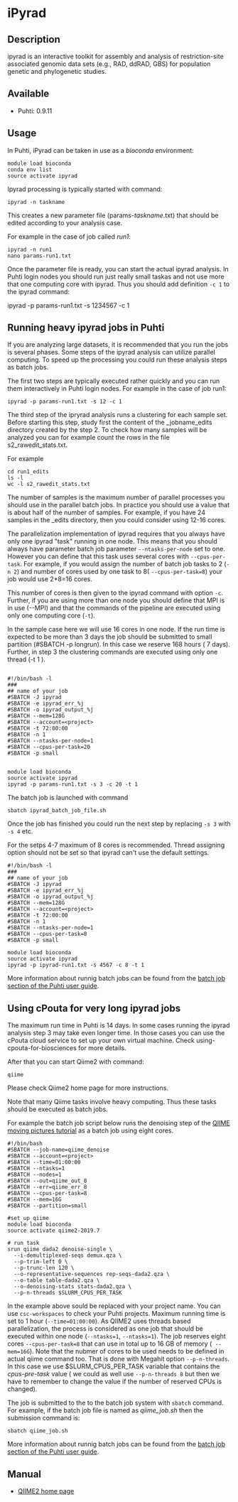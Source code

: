 # iPyrad

## Description

ipyrad is an interactive toolkit for assembly and analysis of restriction-site associated genomic data sets (e.g., RAD, ddRAD, GBS) for population genetic and phylogenetic studies.



## Available

-   Puhti:  0.9.11



## Usage

In Puhti, iPyrad can be taken in use as a _bioconda_ environment:

```text
module load bioconda
conda env list
source activate ipyrad
```

Ipyrad processing is typically started with command:
```text
ipyrad -n taskname
```

This creates a new parameter file (params-_taskname_.txt) that should be edited according to your analysis case.

For example in the case of job called _run1_:

```text
ipyrad -n run1
nano params-run1.txt
```

Once the parameter file is ready, you can start the actual ipyrad analysis. In Puhti login nodes you should run just really small taskas and not use more that one computing core with ipyrad. Thus you should add definition `-c 1` to the ipyrad command:

ipyrad -p params-run1.txt -s 1234567 -c 1

## Running heavy ipyrad jobs in Puhti

If you are analyzing large datasets, it is recommended that you run the jobs is several phases. Some steps of the ipyrad analysis can utilize parallel computing. To speed up the processing you could run these analysis steps as batch jobs.

The first two steps are typically executed rather quickly and you can run them interactively in Puhti login nodes. For example in the case of job run1:
```text
ipyrad -p params-run1.txt -s 12 -c 1
```

The third step of the ipryrad analysis runs a clustering for each sample set. Before starting this step, study first the content of the _jobname_edits directory created by the step 2. To check how many samples will be analyzed you can for example count the rows in the file s2_rawedit_stats.txt.

For example
```text
cd run1_edits
ls -l
wc -l s2_rawedit_stats.txt
```
The number of samples is the maximum number of parallel processes you should use in the parallel batch jobs. In practice you should use a value that is about half of the number of samples. For example, if you have 24 samples in the _edits directory, then you could consider using 12-16 cores.

The parallelization implementation of ipyrad requires that you always have only one ipyrad "task" running in one node. This means that you should always have parameter batch job parameter `--ntasks-per-node` set to one. However you can define that this task uses several cores with `--cpus-per-task`. For example, if you would assign the number of batch job tasks to 2 (`-n 2`) and number of cores used by one task to 8( `--cpus-per-task=8`) your job would use 2*8=16 cores. 

This number of cores is then given to the ipyrad command with option `-c`. Further, if you are using more than one node you should define that MPI is in use (--MPI) and that the commands of the pipeline are executed using only one computing core (`-t`).

In the sample case here we will use 16 cores in one node. If the run time is expected to be more than 3 days the job should be submitted to small partition (#SBATCH -p longrun). In this case we reserve 168 hours ( 7 days). Further, in step 3 the clustering commands are executed using only one thread (-t 1 ).
```text

#!/bin/bash -l
###
## name of your job
#SBATCH -J ipyrad
#SBATCH -e ipyrad_err_%j
#SBATCH -o ipyrad_output_%j
#SBATCH --mem=128G
#SBATCH --account=<project>
#SBATCH -t 72:00:00
#SBATCH -n 1
#SBATCH --ntasks-per-node=1
#SBATCH --cpus-per-task=20
#SBATCH -p small


module load bioconda
source activate ipyrad
ipyrad -p params-run1.txt -s 3 -c 20 -t 1 

```


The batch job is launched with command
```
sbatch ipyrad_batch_job_file.sh
```
Once the job has finished you could run the next step by replacing `-s 3` with `-s 4` etc.

For the setps 4-7 maximum of 8 cores is recommended. Thread assigning option should not be set so that ipyrad can't use the default settings.

```text
#!/bin/bash -l
###
## name of your job
#SBATCH -J ipyrad
#SBATCH -e ipyrad_err_%j
#SBATCH -o ipyrad_output_%j
#SBATCH --mem=128G
#SBATCH --account=<project>
#SBATCH -t 72:00:00
#SBATCH -n 1
#SBATCH --ntasks-per-node=1
#SBATCH --cpus-per-task=8
#SBATCH -p small

module load bioconda
source activate ipyrad
ipyrad -p ipyrad-run1.txt -s 4567 -c 8 -t 1 
```

More information about runnig batch jobs can be found from the [batch job section of the Puhti user guide](https://docs.csc.fi/#computing/running/getting-started/).

## Using cPouta for very long ipyrad jobs

The maximum run time in Puhti is 14 days. In some cases running the ipyrad analysis step 3 may take even longer time. In those cases you can use the cPouta cloud service to set up your own virtual machine. Check using-cpouta-for-biosciences for more details.









































After that you can start Qiime2 with command:
```text
qiime
```

Please check Qiime2 home page for more instructions.

Note that many Qiime tasks involve heavy computing. Thus these tasks should be executed as
batch jobs.

For example the batch job script below runs the denoising step of the
[QIIME moving pictures tutorial](https://docs.qiime2.org/2019.7/tutorials/moving-pictures/#option-1-dada2 )
as a batch job using eight cores.

```text
#!/bin/bash
#SBATCH --job-name=qiime_denoise
#SBATCH --account=<project> 
#SBATCH --time=01:00:00
#SBATCH --ntasks=1
#SBATCH --nodes=1
#SBATCH --out=qiime_out_8
#SBATCH --err=qiime_err_8
#SBATCH --cpus-per-task=8
#SBATCH --mem=16G
#SBATCH --partition=small

#set up qiime
module load bioconda
source activate qiime2-2019.7

# run task
srun qiime dada2 denoise-single \
  --i-demultiplexed-seqs demux.qza \
  --p-trim-left 0 \
  --p-trunc-len 120 \
  --o-representative-sequences rep-seqs-dada2.qza \
  --o-table table-dada2.qza \
  --o-denoising-stats stats-dada2.qza \
  --p-n-threads $SLURM_CPUS_PER_TASK
``` 

In the example above _<project>_ sould be replaced with your project name. You can use `csc-workspaces` to check your Puhti projects.
Maximum running time is set to 1 hour (`--time=01:00:00`). As QIIME2 uses threads based parallelization, the process is considered as one job that
 should be executed within one node (`--ntasks=1`, `--ntasks=1`). The job reserves eight cores `--cpus-per-task=8` that 
can use in total up to 16 GB of memory  (` --mem=16G`). Note that the nubmer of cores to be used needs to be defined in 
actual qiime command too. That is done with Megahit option `--p-n-threads`. In this case we use $SLURM_CPUS_PER_TASK 
variable that contains the _cpus-pre-task_ value ( we could as well use `--p-n-threads 8` but then we have to remember 
to change the value if the number of reserved CPUs is changed).

The job is submitted to the to the batch job system with `sbatch` command. For example, if the batch job
file is named as _qiime_job.sh_ then the submission command is: 
```text
sbatch qiime_job.sh 
```
More information about runnig batch jobs can be found from the [batch job section of the Puhti user guide](https://docs.csc.fi/#computing/running/getting-started/).



## Manual

*   [QIIME2 home page](https://qiime2.org/)




